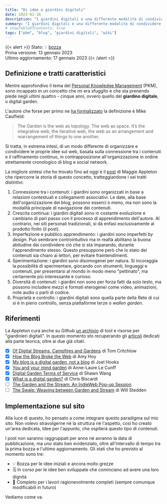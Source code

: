 ```yaml
---
title: "Di idee e giardini digitali"
date: 2023-01-16
description: "I giardini digitali e una differente modalità di condividere le proprie idee sul web."
summary: "I giardini digitali e una differente modalità di condividere le proprie idee sul web."
# showTableOfContents: true
tags: ["pkm", "blog", "giardini digitali", "wiki"]
---
```

{{< alert >}}
Stato: 💡 [bozza](../../etc/#Stato-dei-post "Bozza è lo stato delle idee iniziali e ancora molto grezze")  
Prima versione: 13 gennaio 2023   
Ultimo aggiornamento: 17 gennaio 2023
{{< /alert >}}

## Definizione e tratti caratteristici

Mentre approfondivo il tema del [Personal Knowledge Management](../pkm-il-mio-flusso-di-lavoro/) (PKM), sono incappato in un concetto che mi era sfuggito e che sta prenendo piede negli ultimi quattro - cinque anni, ovvero quello del  **giardino digitale**, o digital garden.

L'autore che forse per primo ne [ha formalizzato](https://hapgood.us/2015/10/17/the-garden-and-the-stream-a-technopastoral/) la definizione è Mike Caulfield:

> The Garden is the web as topology. The web as space. It’s the integrative web, the iterative web, the web as an arrangement and rearrangement of things to one another.

Si tratta, in estrema intesi, di un modo differente di organizzare e condividere le proprie idee sul web, basata sulla connessione tra i contenuti e il raffinamento continuo, in contrapposizione all'organizzazione in ordine strettamente cronologico di blog e social network.

La migliore sintesi che ho trovato fino ad oggi è il [post](https://maggieappleton.com/garden-history) di Maggie Appleton che ripercorre la storia di questo concetto, tratteggiandone i sei tratti distintivi:

1. Connessione tra i contenuti: i giardini sono organizzati in base a relazioni contestuali e collegamenti associativi. Le date, alla base dell'organizzazione dei blog, possono esserci o meno, ma non sono la modalità principale di navigazione dei contenuti.
2. Crescita continua: i giardini digitali sono in costante evoluzione e cambiano di pari passo con il processo di apprendimento dell'autore. Al contrario, nei siti personali tradizionali, si dà enfasi esclusivamente al prodotto finito (il post).
3. Imperfezione e pubblico apprendimento: i giardini sono imperfetti *by design*. Può sembrare controintuitivo ma in realtà abilitano la buona abitudine dei condividere ciò che si sta imparando, durante l'apprendimento stesso. Questo presuppone però che lo stato dei contenuti sia chiaro ai  lettori, per evitare fraintendimenti.
4. Sperimentazione: i giardini sono disomogenei per natura. Si incoraggia la possibilità di sperimentare, giocando con strumenti, linguaggi e contenuti, per presentarsi al mondo in modo meno "pettinato", ma certamente più interessante e curioso.
5. Diversità di contenuti: i giardini non sono per forza fatti da solo testo, ma possono includere mezzi e formati eterogenei come video, animazioni, note audio o parti di codice.
6. Proprietà e controllo: i giardini digitali sono quella parte della Rete di cui si è in pieno controllo, senza piattaforme terze o *wallen garden*.

## Riferimenti

La Appleton cura anche su Github [un archivio](https://github.com/MaggieAppleton/digital-gardeners) di tool e risorse per "giardinieri digitali". In questo momento sto recuperando gli [articoli](https://github.com/MaggieAppleton/digital-gardeners#theory-philosophy-and-navel-gazing) dedicati alla parte teorica, oltre ai due già citati:

- [x] [Of Digital Streams, Campfires and Gardens](https://tomcritchlow.com/2018/10/10/of-gardens-and-wikis/) di Tom Critchlow
- [x] [How the Blog Broke the Web](https://stackingthebricks.com/how-blogs-broke-the-web/) di Amy Hoy
- [x] [My blog is a digital garden, not a blog](https://joelhooks.com/digital-garden) di Joel Hooks
- [x] [You and your mind garden](https://nesslabs.com/mind-garden) di Anne-Laure Le Cunff
- [x] [Digital Garden Terms of Service](https://www.swyx.io/writing/digital-garden-tos/) di Shawn Wang
- [x] [What is a digital garden?](https://www.christopherbiscardi.com/garden) di Chris Biscardi
- [ ] [The Garden and the Stream: An IndieWeb Pop-up Session](https://indieweb.org/2020/Pop-ups/GardenAndStream)
- [ ] [The Swale: Weaving between Garden and Stream](https://bonkerfield.org/2020/05/swale-garden-stream/) di Will Stedden

## Implementazione sul sito

Alla luce di questo, ho pensato a come integrare questo paradigma sul mio sito. Non volevo stravolgerne né la struttura né l'aspetto, così ho creato un'area dedicata, Idee per l'appunto, che ospiterà questo tipo di contenuti. 

I post non saranno raggruppati per anno né avranno la data di pubblicazione, ma uno stato ben evidenziato, oltre all'intervallo di tempo tra la prima bozza e l'ultimo aggiornamento.
Gli stati che ho previsto al momento sono tre:

- 💡 Bozza per le idee iniziali e ancora molto grezze
- 🗒️ In corso per le idee ben sviluppate che cominciano ad avere una loro dignità
- 📕 Completo per i lavori ragionevolmente completi (sempre comunque modificabili in futuro)

Vediamo come va.